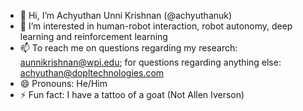 - 👋 Hi, I’m Achyuthan Unni Krishnan (@achyuthanuk)
- 👀 I’m interested in human-robot interaction, robot autonomy, deep learning and reinforcement learning
- 📫 To reach me on questions regarding my research: aunnikrishnan@wpi.edu; for questions regarding anything else: achyuthan@dopltechnologies.com
- 😄 Pronouns: He/Him
- ⚡ Fun fact: I have a tattoo of a goat (Not Allen Iverson)

<!---
achyuthanuk/achyuthanuk is a ✨ special ✨ repository because its `README.md` (this file) appears on your GitHub profile.
You can click the Preview link to take a look at your changes.
--->
